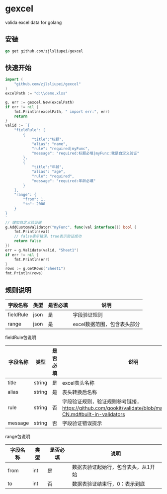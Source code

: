 # gexcel
valida excel data for golang

## 安装
```go
go get github.com/zjlsliupei/gexcel
```

## 快速开始
```go
import (    
    "github.com/zjlsliupei/gexcel"
)
excelPath := "d:\\demo.xlxs"

g, err := gexcel.New(excelPath)
if err != nil {
    fmt.Println(excelPath, " import err:", err)
    return
}
valid := `{
    "fieldRule": [
        {
            "title":"标题",
            "alias": "name",
            "rule": "required|myFunc",
            "message": "required:标题必填|myFunc:我是自定义验证"
        },
        {
            "title":"年龄",
            "alias": "age",
            "rule": "required",
            "message": "required:年龄必填"
        }
    ],
    "range": {
        "from": 1,
        "to": 2000
    } 
}
`
// 增加自定义验证器
g.AddCustomValidator("myFunc", func(val interface{}) bool {
    fmt.Println(val)
    // false表示错误，true表示验证成功
    return false
})
err = g.Validate(valid, "Sheet1")
if err != nil {
    fmt.Println(err)
}
rows := g.GetRows("Sheet1")
fmt.Println(rows)
```

## 规则说明
字段名称 | 类型| 是否必填 |说明
---|---|---|---
fieldRule |json| 是|字段验证规则
range |json| 是|excel数据范围，包含表头部分

fieldRule包说明

字段名称 | 类型| 是否必填 |说明
---|---|---|---
title |string| 是|excel表头名称
alias |string| 是|表头转换后名称
rule |string| 否|字段验证规则，验证规则参考链接，https://github.com/gookit/validate/blob/master/README.zh-CN.md#built-in-validators
message |string| 否|字段验证错误提示

range包说明

字段名称 | 类型| 是否必填 |说明
---|---|---|---
from |int| 是|数据表验证起始行，包含表头，从1开始
to |int| 否|数据表验证结束行，0：表示到底



